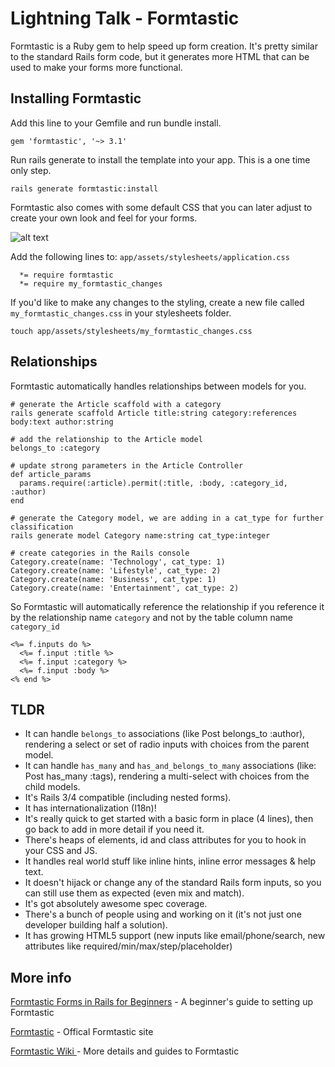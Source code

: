 # Lightning Talk - Formtastic

Formtastic is a Ruby gem to help speed up form creation. It's pretty similar to the standard Rails form code, but it generates more HTML that can be used to make your forms more functional.

## Installing Formtastic

Add this line to your Gemfile and run bundle install.

```
gem 'formtastic', '~> 3.1'
```

Run rails generate to install the template into your app. This is a one time only step.

```
rails generate formtastic:install
```

Formtastic also comes with some default CSS that you can later adjust to create your own look and feel for your forms.

![alt text](https://dab1nmslvvntp.cloudfront.net/wp-content/uploads/2011/12/origami-form.png)

Add the following lines to: `app/assets/stylesheets/application.css`

```
  *= require formtastic
  *= require my_formtastic_changes
```

If you'd like to make any changes to the styling, create a new file called `my_formtastic_changes.css` in your stylesheets folder.

```
touch app/assets/stylesheets/my_formtastic_changes.css
```

## Relationships

Formtastic automatically handles relationships between models for you.

```
# generate the Article scaffold with a category
rails generate scaffold Article title:string category:references body:text author:string

# add the relationship to the Article model
belongs_to :category

# update strong parameters in the Article Controller
def article_params
  params.require(:article).permit(:title, :body, :category_id, :author)
end

# generate the Category model, we are adding in a cat_type for further classification
rails generate model Category name:string cat_type:integer

# create categories in the Rails console
Category.create(name: 'Technology', cat_type: 1)
Category.create(name: 'Lifestyle', cat_type: 2)
Category.create(name: 'Business', cat_type: 1)
Category.create(name: 'Entertainment', cat_type: 2)
```
So Formtastic will automatically reference the relationship if you reference it by the relationship name `category` and not by the table column name `category_id`

```
<%= f.inputs do %>
  <%= f.input :title %>
  <%= f.input :category %>
  <%= f.input :body %>
<% end %>
```

## TLDR

* It can handle `belongs_to` associations (like Post belongs_to :author), rendering a select or set of radio inputs with choices from the parent model.
* It can handle `has_many` and `has_and_belongs_to_many` associations (like: Post has_many :tags), rendering a multi-select with choices from the child models.
* It's Rails 3/4 compatible (including nested forms).
* It has internationalization (I18n)!
* It's really quick to get started with a basic form in place (4 lines), then go back to add in more detail if you need it.
* There's heaps of elements, id and class attributes for you to hook in your CSS and JS.
* It handles real world stuff like inline hints, inline error messages & help text.
* It doesn't hijack or change any of the standard Rails form inputs, so you can still use them as expected (even mix and match).
* It's got absolutely awesome spec coverage.
* There's a bunch of people using and working on it (it's not just one developer building half a solution).
* It has growing HTML5 support (new inputs like email/phone/search, new attributes like required/min/max/step/placeholder)

## More info

[Formtastic Forms in Rails for Beginners](http://buildingrails.com/a/formtastic_forms_in_rails_for_beginners) - A beginner's guide to setting up Formtastic

[Formtastic](https://github.com/justinfrench/formtastic) - Offical Formtastic site

[Formtastic Wiki ](https://github.com/justinfrench/formtastic/wiki) - More details and guides to Formtastic